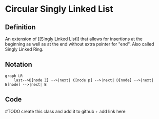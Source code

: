 # Circular Singly Linked List
## Definition
An extension of [[Singly Linked List]] that allows for insertions at the beginning as well as at the end without extra pointer for "end". Also called Singly Linked Ring.

## Notation
```mermaid
graph LR
    last-->B[node Z] -->|next| C[node p] -->|next| D[node] -->|next| E[node] -->|next| B
```

## Code
#TODO  create this class and add it to github + add link here